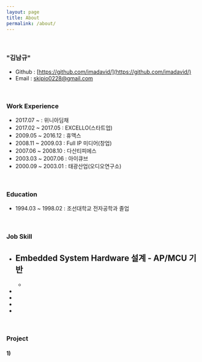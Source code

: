 ```yaml
---
layout: page
title: About
permalink: /about/
---
```


<br/>

### "김남규"
- Github : [https://github.com/imadavid/](https://github.com/imadavid/)     
- Email : skipio0228@gmail.com

<br/>

### Work Experience

- 2017.07 ~            : 위니아딤채
- 2017.02 ~ 2017.05    : EXCELLO(스타트업)
- 2009.05 ~ 2016.12    : 휴맥스
- 2008.11 ~ 2009.03    : Full IP 미디어(창업)
- 2007.06 ~ 2008.10    : 다산티피에스
- 2003.03 ~ 2007.06    : 아이큐브
- 2000.09 ~ 2003.01    : 태광산업(오디오연구소)

<br/>

### Education
- 1994.03 ~ 1998.02 : 조선대학교 전자공학과 졸업

<br/>

### Job Skill
- Embedded System Hardware 설계 - AP/MCU 기반
  -
    -

- 
- 
- 
- 

<br/>

### Project 

#### <b> 1)
